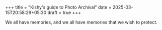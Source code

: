 +++
title = "Kishy's guide to Photo Archival"
date = 2025-03-15T20:58:29+05:30
draft = true
+++

We all have memories, and we all have memories that we wish to protect.
